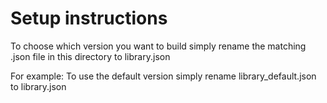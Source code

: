 # Setup instructions

To choose which version you want to build simply rename the matching .json file in this directory to library.json

For example: To use the default version simply rename library_default.json to library.json
